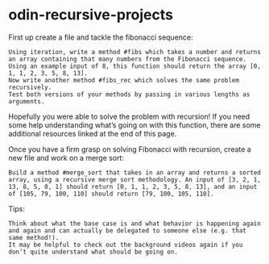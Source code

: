 # odin-recursive-projects



First up create a file and tackle the fibonacci sequence:

    Using iteration, write a method #fibs which takes a number and returns an array containing that many numbers from the Fibonacci sequence. Using an example input of 8, this function should return the array [0, 1, 1, 2, 3, 5, 8, 13].
    Now write another method #fibs_rec which solves the same problem recursively.
    Test both versions of your methods by passing in various lengths as arguments.

Hopefully you were able to solve the problem with recursion! If you need some help understanding what’s going on with this function, there are some additional resources linked at the end of this page.

Once you have a firm grasp on solving Fibonacci with recursion, create a new file and work on a merge sort:

    Build a method #merge_sort that takes in an array and returns a sorted array, using a recursive merge sort methodology. An input of [3, 2, 1, 13, 8, 5, 0, 1] should return [0, 1, 1, 2, 3, 5, 8, 13], and an input of [105, 79, 100, 110] should return [79, 100, 105, 110].

Tips:

    Think about what the base case is and what behavior is happening again and again and can actually be delegated to someone else (e.g. that same method!).
    It may be helpful to check out the background videos again if you don’t quite understand what should be going on.


